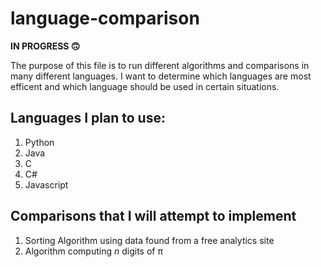 # language-comparison
**IN PROGRESS :upside_down_face:**  
  
The purpose of this file is to run different algorithms and comparisons in many different languages. I want to determine which languages are most efficent and which language should be used in certain situations.

## Languages I plan to use:
1. Python
2. Java
3. C
4. C#
5. Javascript 

## Comparisons that I will attempt to implement 
1. Sorting Algorithm using data found from a free analytics site 
2. Algorithm computing *n* digits of π
